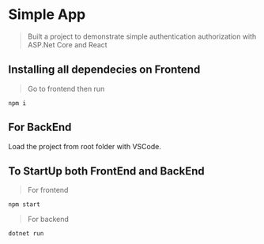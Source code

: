 # Simple App

> Built a project to demonstrate simple authentication authorization with ASP.Net Core and React

## Installing all dependecies on Frontend

> Go to frontend then run

```
npm i
```

## For BackEnd

Load the project from root folder with VSCode.

## To StartUp both FrontEnd and BackEnd

> For frontend

```
npm start
```

> For backend

```
dotnet run
```
